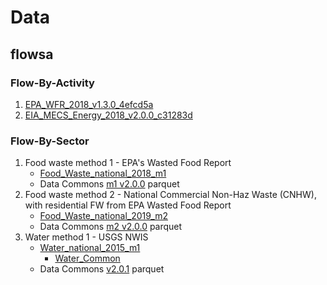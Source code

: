 # Data

## flowsa

### Flow-By-Activity
1. [EPA_WFR_2018_v1.3.0_4efcd5a](https://github.com/USEPA/flowsa/blob/master/flowsa/methods/flowbyactivitymethods/EPA_WFR.yaml)
2. [EIA_MECS_Energy_2018_v2.0.0_c31283d](https://github.com/USEPA/flowsa/blob/master/flowsa/methods/flowbyactivitymethods/EIA_MECS_Energy.yaml)

### Flow-By-Sector
1. Food waste method 1 - EPA's Wasted Food Report
    - [Food_Waste_national_2018_m1](https://github.com/USEPA/flowsa/blob/master/flowsa/methods/flowbysectormethods/Food_Waste_national_2018_m1.yaml)
    - Data Commons [m1 v2.0.0](https://dmap-data-commons-ord.s3.amazonaws.com/flowsa/FlowBySector/Food_Waste_national_2018_m1_v2.0.0_49331eb.parquet) parquet
2. Food waste method 2 - National Commercial Non-Haz Waste (CNHW), with residential FW from EPA Wasted Food Report
    - [Food_Waste_national_2019_m2](https://github.com/USEPA/flowsa/blob/master/flowsa/methods/flowbysectormethods/Food_Waste_national_2018_m1.yaml)
    - Data Commons [m2 v2.0.0](https://dmap-data-commons-ord.s3.amazonaws.com/flowsa/FlowBySector/Food_Waste_national_2018_m2_v2.0.0_49331eb.parquet) parquet
3. Water method 1 - USGS NWIS
   - [Water_national_2015_m1](https://github.com/USEPA/flowsa/blob/master/flowsa/methods/flowbysectormethods/Water_national_2015_m1.yaml)
       - [Water_Common](https://github.com/USEPA/flowsa/blob/master/flowsa/methods/flowbysectormethods/Water_common.yaml)
   - Data Commons [v2.0.1](https://dmap-data-commons-ord.s3.amazonaws.com/flowsa/FlowBySector/Water_national_2015_m1_v2.0.1_165eb33.parquet) parquet